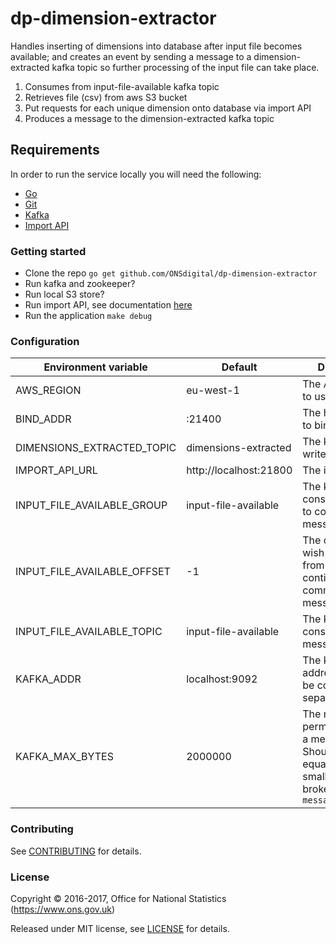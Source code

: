 dp-dimension-extractor
================

Handles inserting of dimensions into database after input file becomes available;
and creates an event by sending a message to a dimension-extracted kafka topic so further processing of the input file can take place.

1. Consumes from input-file-available kafka topic
2. Retrieves file (csv) from aws S3 bucket
3. Put requests for each unique dimension onto database via import API
4. Produces a message to the dimension-extracted kafka topic

Requirements
-----------------
In order to run the service locally you will need the following:
- [Go](https://golang.org/doc/install)
- [Git](https://git-scm.com/downloads)
- [Kafka](https://kafka.apache.org/)
- [Import API](https://github.com/ONSdigital/dp-import-api)

### Getting started

* Clone the repo `go get github.com/ONSdigital/dp-dimension-extractor`
* Run kafka and zookeeper?
* Run local S3 store?
* Run import API, see documentation [here](https://github.com/ONSdigital/dp-import-api)
* Run the application `make debug`

### Configuration

| Environment variable         | Default                | Description
| ---------------------------- | ---------------------- | -----------
| AWS_REGION                   | eu-west-1              | The AWS region to use
| BIND_ADDR                    | :21400                 | The host and port to bind to
| DIMENSIONS_EXTRACTED_TOPIC   | dimensions-extracted   | The kafka topic to write messages to
| IMPORT_API_URL               | http://localhost:21800 | The import api url
| INPUT_FILE_AVAILABLE_GROUP   | input-file-available   | The kafka consumer group to consume messages from
| INPUT_FILE_AVAILABLE_OFFSET  | -1                     | The offset you wish to consume from (-1 to continue from last committed message)
| INPUT_FILE_AVAILABLE_TOPIC   | input-file-available   | The kafka topic to consume messages from
| KAFKA_ADDR                   | localhost:9092  | The kafka broker addresses (can be comma separated)
| KAFKA_MAX_BYTES              | 2000000                | The maximum permitted size of a message. Should be set equal to or smaller than the broker's `message.max.bytes`

### Contributing

See [CONTRIBUTING](CONTRIBUTING.md) for details.

### License

Copyright © 2016-2017, Office for National Statistics (https://www.ons.gov.uk)

Released under MIT license, see [LICENSE](LICENSE.md) for details.

